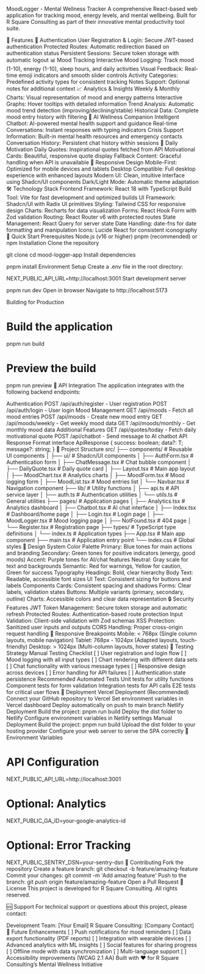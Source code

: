 MoodLogger - Mental Wellness Tracker
A comprehensive React-based web application for tracking mood, energy levels, and mental wellbeing. Built for R Square Consulting as part of their innovative mental productivity tool suite.

🌟 Features
🔐 Authentication
User Registration & Login: Secure JWT-based authentication
Protected Routes: Automatic redirection based on authentication status
Persistent Sessions: Secure token storage with automatic logout
📊 Mood Tracking
Interactive Mood Logging: Track mood (1-10), energy (1-10), sleep hours, and daily activities
Visual Feedback: Real-time emoji indicators and smooth slider controls
Activity Categories: Predefined activity types for consistent tracking
Notes Support: Optional notes for additional context
📈 Analytics & Insights
Weekly & Monthly Charts: Visual representation of mood and energy patterns
Interactive Graphs: Hover tooltips with detailed information
Trend Analysis: Automatic mood trend detection (improving/declining/stable)
Historical Data: Complete mood entry history with filtering
💬 AI Wellness Companion
Intelligent Chatbot: AI-powered mental health support and guidance
Real-time Conversations: Instant responses with typing indicators
Crisis Support Information: Built-in mental health resources and emergency contacts
Conversation History: Persistent chat history within sessions
🎯 Daily Motivation
Daily Quotes: Inspirational quotes fetched from API
Motivational Cards: Beautiful, responsive quote display
Fallback Content: Graceful handling when API is unavailable
📱 Responsive Design
Mobile-First: Optimized for mobile devices and tablets
Desktop Compatible: Full desktop experience with enhanced layouts
Modern UI: Clean, intuitive interface using Shadcn/UI components
Dark/Light Mode: Automatic theme adaptation
🛠️ Technology Stack
Frontend Framework: React 18 with TypeScript
Build Tool: Vite for fast development and optimized builds
UI Framework: Shadcn/UI with Radix UI primitives
Styling: Tailwind CSS for responsive design
Charts: Recharts for data visualization
Forms: React Hook Form with Zod validation
Routing: React Router v6 with protected routes
State Management: React Query for server state
Date Handling: date-fns for date formatting and manipulation
Icons: Lucide React for consistent iconography
🚀 Quick Start
Prerequisites
Node.js (v16 or higher)
pnpm (recommended) or npm
Installation
Clone the repository

git clone <your-repo-url>
cd mood-logger-app
Install dependencies

pnpm install
Environment Setup Create a .env file in the root directory:

NEXT_PUBLIC_API_URL=http://localhost:3001
Start development server

pnpm run dev
Open in browser Navigate to http://localhost:5173

Building for Production

# Build the application

pnpm run build

# Preview the build

pnpm run preview
🔌 API Integration
The application integrates with the following backend endpoints:

Authentication
POST /api/auth/register - User registration
POST /api/auth/login - User login
Mood Management
GET /api/moods - Fetch all mood entries
POST /api/moods - Create new mood entry
GET /api/moods/weekly - Get weekly mood data
GET /api/moods/monthly - Get monthly mood data
Additional Features
GET /api/quotes/today - Fetch daily motivational quote
POST /api/chatbot - Send message to AI chatbot
API Response Format
interface ApiResponse<T> {
success: boolean;
data?: T;
message?: string;
}
📁 Project Structure
src/
├── components/ # Reusable UI components
│ ├── ui/ # Shadcn/UI components
│ ├── AuthForm.tsx # Authentication form
│ ├── ChatMessage.tsx # Chat bubble component
│ ├── DailyQuote.tsx # Daily quote card
│ ├── Layout.tsx # Main app layout
│ ├── MoodChart.tsx # Analytics charts
│ ├── MoodForm.tsx # Mood logging form
│ ├── MoodList.tsx # Mood entries list
│ └── Navbar.tsx # Navigation component
├── lib/ # Utility functions
│ ├── api.ts # API service layer
│ ├── auth.ts # Authentication utilities
│ └── utils.ts # General utilities
├── pages/ # Application pages
│ ├── Analytics.tsx # Analytics dashboard
│ ├── Chatbot.tsx # AI chat interface
│ ├── Index.tsx # Dashboard/home page
│ ├── Login.tsx # Login page
│ ├── MoodLogger.tsx # Mood logging page
│ ├── NotFound.tsx # 404 page
│ └── Register.tsx # Registration page
├── types/ # TypeScript type definitions
│ └── index.ts # Application types
├── App.tsx # Main app component
├── main.tsx # Application entry point
└── index.css # Global styles
🎨 Design System
Color Palette
Primary: Blue tones for main actions and branding
Secondary: Green tones for positive indicators (energy, good moods)
Accent: Purple tones for AI/chat features
Neutral: Gray scale for text and backgrounds
Semantic: Red for warnings, Yellow for caution, Green for success
Typography
Headings: Bold, clear hierarchy
Body Text: Readable, accessible font sizes
UI Text: Consistent sizing for buttons and labels
Components
Cards: Consistent spacing and shadows
Forms: Clear labels, validation states
Buttons: Multiple variants (primary, secondary, outline)
Charts: Accessible colors and clear data representation
🔒 Security Features
JWT Token Management: Secure token storage and automatic refresh
Protected Routes: Authentication-based route protection
Input Validation: Client-side validation with Zod schemas
XSS Protection: Sanitized user inputs and outputs
CORS Handling: Proper cross-origin request handling
📱 Responsive Breakpoints
Mobile: < 768px (Single column layouts, mobile navigation)
Tablet: 768px - 1024px (Adapted layouts, touch-friendly)
Desktop: > 1024px (Multi-column layouts, hover states)
🧪 Testing Strategy
Manual Testing Checklist
[ ] User registration and login flow
[ ] Mood logging with all input types
[ ] Chart rendering with different data sets
[ ] Chat functionality with various message types
[ ] Responsive design across devices
[ ] Error handling for API failures
[ ] Authentication state persistence
Recommended Automated Tests
Unit tests for utility functions
Component tests for form validation
Integration tests for API calls
E2E tests for critical user flows
🚀 Deployment
Vercel Deployment (Recommended)
Connect your GitHub repository to Vercel
Set environment variables in Vercel dashboard
Deploy automatically on push to main branch
Netlify Deployment
Build the project: pnpm run build
Deploy the dist folder to Netlify
Configure environment variables in Netlify settings
Manual Deployment
Build the project: pnpm run build
Upload the dist folder to your hosting provider
Configure your web server to serve the SPA correctly
🔧 Environment Variables

# API Configuration

NEXT_PUBLIC_API_URL=http://localhost:3001

# Optional: Analytics

NEXT_PUBLIC_GA_ID=your-google-analytics-id

# Optional: Error Tracking

NEXT_PUBLIC_SENTRY_DSN=your-sentry-dsn
🤝 Contributing
Fork the repository
Create a feature branch: git checkout -b feature/amazing-feature
Commit your changes: git commit -m 'Add amazing feature'
Push to the branch: git push origin feature/amazing-feature
Open a Pull Request
📄 License
This project is developed for R Square Consulting. All rights reserved.

🆘 Support
For technical support or questions about this project, please contact:

Development Team: [Your Email]
R Square Consulting: [Company Contact]
🎯 Future Enhancements
[ ] Push notifications for mood reminders
[ ] Data export functionality (PDF reports)
[ ] Integration with wearable devices
[ ] Advanced analytics with ML insights
[ ] Social features for sharing progress
[ ] Offline mode with data synchronization
[ ] Multi-language support
[ ] Accessibility improvements (WCAG 2.1 AA)
Built with ❤️ for R Square Consulting’s Mental Wellness Initiative
